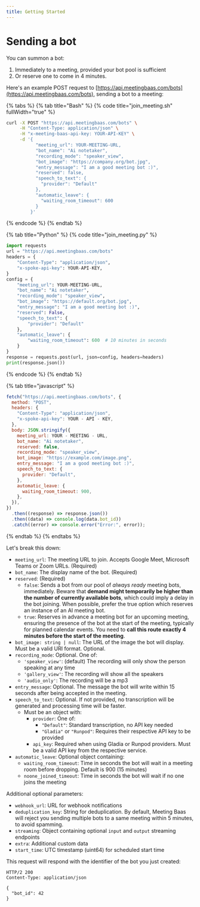 ```yaml
---
title: Getting Started
---
```


# Sending a bot

You can summon a bot:&#x20;

1. Immediately to a meeting, provided your bot pool is sufficient
2. Or reserve one to come in 4 minutes.

Here's an example POST request to [https://api.meetingbaas.com/bots](https://api.meetingbaas.com/bots), sending a bot to a meeting:

{% tabs %}
{% tab title="Bash" %}
{% code title="join_meeting.sh" fullWidth="true" %}

```bash
curl -X POST "https://api.meetingbaas.com/bots" \
     -H "Content-Type: application/json" \
     -H "x-meeting-baas-api-key: YOUR-API-KEY" \
     -d '{
           "meeting_url": YOUR-MEETING-URL,
           "bot_name": "Ai notetaker",
           "recording_mode": "speaker_view",
           "bot_image": "https://company.org/bot.jpg",
           "entry_message": "I am a good meeting bot :)",
           "reserved": false,
           "speech_to_text": {
             "provider": "Default"
           },
           "automatic_leave": {
             "waiting_room_timeout": 600
           }
         }'
```

{% endcode %}
{% endtab %}

{% tab title="Python" %}
{% code title="join_meeting.py" %}

```python
import requests
url = "https://api.meetingbaas.com/bots"
headers = {
    "Content-Type": "application/json",
    "x-spoke-api-key": YOUR-API-KEY,
}
config = {
    "meeting_url": YOUR-MEETING-URL,
    "bot_name": "Ai notetaker",
    "recording_mode": "speaker_view",
    "bot_image": "https://default.org/bot.jpg",
    "entry_message": "I am a good meeting bot :)",
    "reserved": False,
    "speech_to_text": {
        "provider": "Default"
    },
    "automatic_leave": {
        "waiting_room_timeout": 600  # 10 minutes in seconds
    }
}
response = requests.post(url, json=config, headers=headers)
print(response.json())
```

{% endcode %}
{% endtab %}

{% tab title="javascript" %}

```javascript
fetch("https://api.meetingbaas.com/bots", {
  method: "POST",
  headers: {
    "Content-Type": "application/json",
    "x-spoke-api-key": YOUR - API - KEY,
  },
  body: JSON.stringify({
    meeting_url: YOUR - MEETING - URL,
    bot_name: "Ai notetaker",
    reserved: false,
    recording_mode: "speaker_view",
    bot_image: "https://example.com/image.png",
    entry_message: "I am a good meeting bot :)",
    speech_to_text: {
      provider: "Default",
    },
    automatic_leave: {
      waiting_room_timeout: 900,
    },
  }),
})
  .then((response) => response.json())
  .then((data) => console.log(data.bot_id))
  .catch((error) => console.error("Error:", error));
```

{% endtab %}
{% endtabs %}

Let's break this down:

- `meeting_url`: The meeting URL to join. Accepts Google Meet, Microsoft Teams or Zoom URLs. (Required)
- `bot_name`: The display name of the bot. (Required)
- `reserved`: (Required)
  - `false`: Sends a bot from our pool of _always ready_ meeting bots, immediately. Beware that **demand might temporarily be higher than the number of currently available bots**, which could imply a delay in the bot joining. When possible, prefer the true option which reserves an instance of an AI meeting bot.
  - `true`: Reserves in advance a meeting bot for an upcoming meeting, ensuring the presence of the bot at the start of the meeting, typically for planned calendar events. You need to **call this route exactly 4 minutes before the start of the meeting**.
- `bot_image: string | null`: The URL of the image the bot will display. Must be a valid URI format. Optional.
- `recording_mode`: Optional. One of:
  - `'speaker_view'`: (default) The recording will only show the person speaking at any time
  - `'gallery_view'`: The recording will show all the speakers
  - `'audio_only'`: The recording will be a mp3
- `entry_message`: Optional. The message the bot will write within 15 seconds after being accepted in the meeting.
- `speech_to_text`: Optional. If not provided, no transcription will be generated and processing time will be faster.
  - Must be an object with:
    - `provider`: One of:
      - `"Default"`: Standard transcription, no API key needed
      - `"Gladia"` or `"Runpod"`: Requires their respective API key to be provided
    - `api_key`: Required when using Gladia or Runpod providers. Must be a valid API key from the respective service.
- `automatic_leave`: Optional object containing:
  - `waiting_room_timeout`: Time in seconds the bot will wait in a meeting room before dropping. Default is 900 (15 minutes)
  - `noone_joined_timeout`: Time in seconds the bot will wait if no one joins the meeting

Additional optional parameters:

- `webhook_url`: URL for webhook notifications
- `deduplication_key`: String for deduplication. By default, Meeting Baas will reject you sending multiple bots to a same meeting within 5 minutes, to avoid spamming.&#x20;
- `streaming`: Object containing optional `input` and `output` streaming endpoints
- `extra`: Additional custom data
- `start_time`: UTC timestamp (uint64) for scheduled start time

This request will respond with the identifier of the bot you just created:

```http
HTTP/2 200
Content-Type: application/json

{
  "bot_id": 42
}
```
